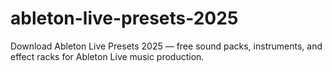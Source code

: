 # ableton-live-presets-2025
Download Ableton Live Presets 2025 — free sound packs, instruments, and effect racks for Ableton Live music production.

